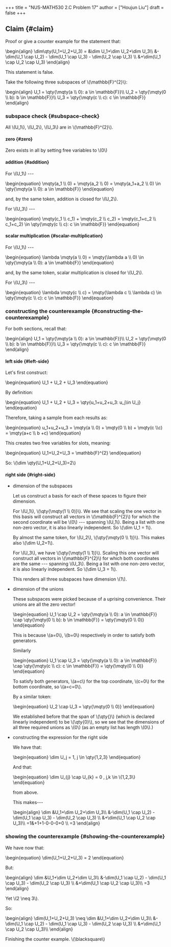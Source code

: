 +++
title = "NUS-MATH530 2.C Problem 17"
author = ["Houjun Liu"]
draft = false
+++

## Claim {#claim}

Proof or give a counter example for the statement that:

\begin{align}
\dim\qty(U\_1+U\_2+U\_3) = &\dim U\_1+\dim U\_2+\dim U\_3\\\\
&-\dim(U\_1 \cap U\_2) - \dim(U\_1 \cap U\_3) - \dim(U\_2 \cap U\_3) \\\\
&+\dim(U\_1 \cap U\_2 \cap U\_3)
\end{align}

This statement is false.

Take the following three subspaces of \\(\mathbb{F}^{2}\\):

\begin{align}
U\_1 = \qty{\mqty(a \\\ 0): a \in \mathbb{F}}\\\\
U\_2 = \qty{\mqty(0 \\\ b): b \in \mathbb{F}}\\\\
U\_3 = \qty{\mqty(c \\\ c): c \in \mathbb{F}}
\end{align}


### subspace check {#subspace-check}

All \\(U\_1\\), \\(U\_2\\), \\(U\_3\\) are in \\(\mathbb{F}^{2}\\).


#### zero {#zero}

Zero exists in all by setting free variables to \\(0\\)


#### addition {#addition}

For \\(U\_1\\) ---

\begin{equation}
\mqty(a\_1 \\\ 0) + \mqty(a\_2 \\\ 0) = \mqty(a\_1+a\_2 \\\ 0) \in \qty{\mqty(a \\\ 0): a \in \mathbb{F}}
\end{equation}

and, by the same token, addition is closed for \\(U\_2\\).

For \\(U\_3\\) ---

\begin{equation}
\mqty(c\_1 \\\ c\_1) + \mqty(c\_2 \\\ c\_2) = \mqty(c\_1+c\_2 \\\ c\_1+c\_2) \in  \qty{\mqty(c \\\ c): c \in \mathbb{F}}
\end{equation}


#### scalar multiplication {#scalar-multiplication}

For \\(U\_1\\) ---

\begin{equation}
\lambda \mqty(a \\\ 0)  = \mqty(\lambda a \\\ 0) \in \qty{\mqty(a \\\ 0): a \in \mathbb{F}}
\end{equation}

and, by the same token, scalar multiplication is closed for \\(U\_2\\).

For \\(U\_3\\) ---

\begin{equation}
\lambda \mqty(c \\\ c) = \mqty(\lambda c \\\ \lambda c) \in  \qty{\mqty(c \\\ c): c \in \mathbb{F}}
\end{equation}


### constructing the counterexample {#constructing-the-counterexample}

For both sections, recall that:

\begin{align}
U\_1 = \qty{\mqty(a \\\ 0): a \in \mathbb{F}}\\\\
U\_2 = \qty{\mqty(0 \\\ b): b \in \mathbb{F}}\\\\
U\_3 = \qty{\mqty(c \\\ c): c \in \mathbb{F}}
\end{align}


#### left side {#left-side}

Let's first construct:

\begin{equation}
U\_1 + U\_2 + U\_3
\end{equation}

By definition:

\begin{equation}
U\_1 + U\_2 + U\_3 = \qty{u\_1+u\_2+u\_3: u\_j\in U\_j}
\end{equation}

Therefore, taking a sample from each results as:

\begin{equation}
    u\_1+u\_2+u\_3 = \mqty(a \\\ 0) + \mqty(0 \\\ b) + \mqty(c \\\c) = \mqty(a+c \\\ b +c)
\end{equation}

This creates two free variables for slots, meaning:

\begin{equation}
U\_1+U\_2+U\_3 = \mathbb{F}^{2}
\end{equation}

So: \\(\dim \qty(U\_1+U\_2+U\_3)=2\\)


#### right side {#right-side}

<!--list-separator-->

-  dimension of the subspaces

    Let us construct a basis for each of these spaces to figure their dimension.

    For \\(U\_1\\), \\(\qty{\mqty(1 \\\ 0)}\\). We see that scaling the one vector in this basis will construct all vectors in \\(\mathbb{F}^{2}\\) for which the second coordinate will be \\(0\\) --- spanning \\(U\_1\\). Being a list with one non-zero vector, it is also linearly independent. So \\(\dim U\_1 = 1\\).

    By almost the same token, for \\(U\_2\\), \\(\qty{\mqty(0 \\\ 1)}\\). This makes also \\(\dim U\_2=1\\).

    For \\(U\_3\\), we have \\(\qty{\mqty(1 \\\ 1)}\\). Scaling this one vector will construct all vectors in \\(\mathbb{F}^{2}\\) for which both coordinates are the same --- spanning \\(U\_3\\). Being a list with one non-zero vector, it is also linearly independent. So \\(\dim U\_3 = 1\\).

    This renders all three subspaces have dimension \\(1\\).

<!--list-separator-->

-  dimension of the unions

    These subspaces were picked because of a uprising convenience. Their unions are all the zero vector!

    \begin{equation}
    U\_1 \cap U\_2 = \qty{\mqty(a \\\ 0): a \in \mathbb{F}} \cap \qty{\mqty(0 \\\ b): b \in \mathbb{F}} = \qty{\mqty(0 \\\ 0)}
    \end{equation}

    This is because \\(a=0\\), \\(b=0\\) respectively in order to satisfy both generators.

    Similarly

    \begin{equation}
    U\_1 \cap U\_3 = \qty{\mqty(a \\\ 0): a \in \mathbb{F}} \cap \qty{\mqty(c \\\ c): c \in \mathbb{F}} = \qty{\mqty(0 \\\ 0)}
    \end{equation}

    To satisfy both generators, \\(a=c\\) for the top coordinate, \\(c=0\\) for the bottom coordinate, so \\(a=c=0\\).

    By a similar token:

    \begin{equation}
    U\_2 \cap U\_3 = \qty{\mqty(0 \\\ 0)}
    \end{equation}

    We established before that the span of \\(\qty{}\\) (which is declared linearly independent) to be \\(\qty{0}\\), so we see that the dimensions of all three required unions as \\(0\\) (as an empty list has length \\(0\\).)

<!--list-separator-->

-  constructing the expression for the right side

    We have that:

    \begin{equation}
    \dim U\_j = 1, j \in \qty{1,2,3}
    \end{equation}

    And that:

    \begin{equation}
    \dim U\_{j} \cap U\_{k} = 0 , j,k \in \\{1,2,3\\}
    \end{equation}

    from above.

    This makes---

    \begin{align}
    \dim &U\_1+\dim U\_2+\dim U\_3\\\\
    &-\dim(U\_1 \cap U\_2) - \dim(U\_1 \cap U\_3) - \dim(U\_2 \cap U\_3) \\\\
    &+\dim(U\_1 \cap U\_2 \cap U\_3)\\\\
    =1&+1+1-0-0-0+0 \\\\
    =3
    \end{align}


### showing the counterexample {#showing-the-counterexample}

We have now that:

\begin{equation}
\dim(U\_1+U\_2+U\_3) = 2
\end{equation}

But:

\begin{align}
\dim &U\_1+\dim U\_2+\dim U\_3\\\\
&-\dim(U\_1 \cap U\_2) - \dim(U\_1 \cap U\_3) - \dim(U\_2 \cap U\_3) \\\\
&+\dim(U\_1 \cap U\_2 \cap U\_3)\\\\
=3
\end{align}

Yet \\(2 \neq 3\\).

So:

\begin{align}
\dim(U\_1+U\_2+U\_3) \neq  \dim &U\_1+\dim U\_2+\dim U\_3\\\\
&-\dim(U\_1 \cap U\_2) - \dim(U\_1 \cap U\_3) - \dim(U\_2 \cap U\_3) \\\\
&+\dim(U\_1 \cap U\_2 \cap U\_3)\\\\
\end{align}

Finishing the counter example. \\(\blacksquare\\)